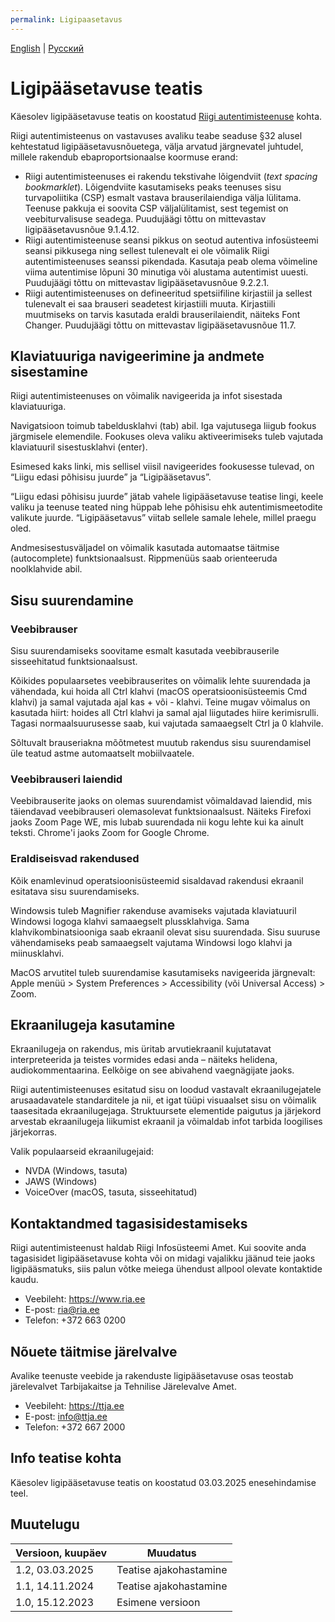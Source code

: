 ```yaml
---
permalink: Ligipaasetavus
---
```

[English](https://e-gov.github.io/TARA-Doku/Accessibility) | [Русский](https://e-gov.github.io/TARA-Doku/Dostupnost)

# Ligipääsetavuse teatis
Käesolev ligipääsetavuse teatis on koostatud [Riigi autentimisteenuse](https://www.ria.ee/riigi-infosusteem/elektrooniline-identiteet-ja-usaldusteenused/kesksed-autentimisteenused#tara) kohta.

Riigi autentimisteenus on vastavuses avaliku teabe seaduse §32 alusel kehtestatud ligipääsetavusnõuetega, välja arvatud järgnevatel juhtudel, millele rakendub ebaproportsionaalse koormuse erand:

- Riigi autentimisteenuses ei rakendu tekstivahe lõigendviit (*text spacing bookmarklet*). Lõigendviite kasutamiseks peaks teenuses sisu turvapoliitika (CSP) esmalt vastava brauserilaiendiga välja lülitama. Teenuse pakkuja ei soovita CSP väljalülitamist, sest tegemist on veebiturvalisuse seadega. Puudujäägi tõttu on mittevastav ligipääsetavusnõue 9.1.4.12.
- Riigi autentimisteenuse seansi pikkus on seotud autentiva infosüsteemi seansi pikkusega ning sellest tulenevalt ei ole võimalik Riigi autentimisteenuses seanssi pikendada. Kasutaja peab olema võimeline viima autentimise lõpuni 30 minutiga või alustama autentimist uuesti. Puudujäägi tõttu on mittevastav ligipääsetavusnõue 9.2.2.1.
- Riigi autentimisteenuses on defineeritud spetsiifiline kirjastiil ja sellest tulenevalt ei saa brauseri seadetest kirjastiili muuta. Kirjastiili muutmiseks on tarvis kasutada eraldi brauserilaiendit, näiteks Font Changer. Puudujäägi tõttu on mittevastav ligipääsetavusnõue 11.7.

## Klaviatuuriga navigeerimine ja andmete sisestamine
Riigi autentimisteenuses on võimalik navigeerida ja infot sisestada klaviatuuriga.

Navigatsioon toimub tabeldusklahvi (tab) abil. Iga vajutusega liigub fookus järgmisele elemendile. Fookuses oleva valiku aktiveerimiseks tuleb vajutada klaviatuuril sisestusklahvi (enter).

Esimesed kaks linki, mis sellisel viisil navigeerides fookusesse tulevad, on “Liigu edasi põhisisu juurde” ja “Ligipääsetavus”.

“Liigu edasi põhisisu juurde” jätab vahele ligipääsetavuse teatise lingi, keele valiku ja teenuse teated ning hüppab lehe põhisisu ehk autentimismeetodite valikute juurde. “Ligipääsetavus” viitab sellele samale lehele, millel praegu oled.

Andmesisestusväljadel on võimalik kasutada automaatse täitmise (autocomplete) funktsionaalsust. Rippmenüüs saab orienteeruda noolklahvide abil.

## Sisu suurendamine
### Veebibrauser
Sisu suurendamiseks soovitame esmalt kasutada veebibrauserile sisseehitatud funktsionaalsust.

Kõikides populaarsetes veebibrauserites on võimalik lehte suurendada ja vähendada, kui hoida all Ctrl klahvi (macOS operatsioonisüsteemis Cmd klahvi) ja samal vajutada ajal kas + või - klahvi. Teine mugav võimalus on kasutada hiirt: hoides all Ctrl klahvi ja samal ajal liigutades hiire kerimisrulli. Tagasi normaalsuurusesse saab, kui vajutada samaaegselt Ctrl ja 0 klahvile.

Sõltuvalt brauseriakna mõõtmetest muutub rakendus sisu suurendamisel üle teatud astme automaatselt mobiilvaatele.

### Veebibrauseri laiendid
Veebibrauserite jaoks on olemas suurendamist võimaldavad laiendid, mis täiendavad veebibrauseri olemasolevat funktsionaalsust. Näiteks Firefoxi jaoks Zoom Page WE, mis lubab suurendada nii kogu lehte kui ka ainult teksti.
Chrome'i jaoks Zoom for Google Chrome.

### Eraldiseisvad rakendused
Kõik enamlevinud operatsioonisüsteemid sisaldavad rakendusi ekraanil esitatava sisu suurendamiseks.

Windowsis tuleb Magnifier rakenduse avamiseks vajutada klaviatuuril Windowsi logoga klahvi samaaegselt plussklahviga. Sama klahvikombinatsiooniga saab ekraanil olevat sisu suurendada. Sisu suuruse vähendamiseks peab samaaegselt vajutama Windowsi logo klahvi ja miinusklahvi.

MacOS arvutitel tuleb suurendamise kasutamiseks navigeerida järgnevalt: Apple menüü > System Preferences > Accessibility (või Universal Access) > Zoom.

## Ekraanilugeja kasutamine
Ekraanilugeja on rakendus, mis üritab arvutiekraanil kujutatavat interpreteerida ja teistes vormides edasi anda – näiteks helidena, audiokommentaarina. Eelkõige on see abivahend vaegnägijate jaoks.

Riigi autentimisteenuses esitatud sisu on loodud vastavalt ekraanilugejatele arusaadavatele standarditele ja nii, et igat tüüpi visuaalset sisu on võimalik taasesitada ekraanilugejaga. Struktuursete elementide paigutus ja järjekord arvestab ekraanilugeja liikumist ekraanil ja võimaldab infot tarbida loogilises järjekorras.

Valik populaarseid ekraanilugejaid:

- NVDA (Windows, tasuta)
- JAWS (Windows)
- VoiceOver (macOS, tasuta, sisseehitatud)

## Kontaktandmed tagasisidestamiseks
Riigi autentimisteenust haldab Riigi Infosüsteemi Amet. Kui soovite anda tagasisidet ligipääsetavuse kohta või on midagi vajalikku jäänud teie jaoks ligipääsmatuks, siis palun võtke meiega ühendust allpool olevate kontaktide kaudu.
- Veebileht: https://www.ria.ee
- E-post: ria@ria.ee
- Telefon: +372 663 0200

## Nõuete täitmise järelvalve
Avalike teenuste veebide ja rakenduste ligipääsetavuse osas teostab järelevalvet Tarbijakaitse ja Tehnilise Järelevalve Amet.
- Veebileht: https://ttja.ee
- E-post: info@ttja.ee
- Telefon: +372 667 2000

## Info teatise kohta
Käesolev ligipääsetavuse teatis on koostatud 03.03.2025 enesehindamise teel.

## Muutelugu

| Versioon, kuupäev | Muudatus         |
|-------------------|------------------|
| 1.2, 03.03.2025   | Teatise ajakohastamine |
| 1.1, 14.11.2024   | Teatise ajakohastamine |
| 1.0, 15.12.2023   | Esimene versioon |
